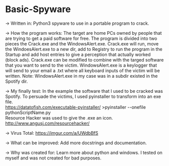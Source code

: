 # Basic-Spyware

-> Written in:
Python3 spyware to use in a portable program to crack.


-> How the program works:
The target are home PCs owned by people that are trying to get a paid software for free.
The program is divided into two pieces the Crack.exe and the WindowsAlert.exe.
Crack.exe will run, move the WindoesAlert.exe to a new dir, add to Registry to run the program in the Startup and add host entries to give a perception that actually worked (block ads).
Crack.exe can be modified to combine with the targed software that you want to send to the victim.
WindowsAlert.exe is a keylogger that will send to your email a .txt where all keyboard inputs of the victim will be written.
Note: WindowsAlert.exe in my case was in a subdir existed in the Spotify dir.


-> My finally test:
In the example the software that I used to be cracked was Spotify.
To persuade the victims, I used pyinstaller to transform into an exe file.                                     
https://datatofish.com/executable-pyinstaller/ >pyinstaller --onefile pythonScriptName.py                                                  
Resource Hacker was used to give the .exe an icon.
http://www.angusj.com/resourcehacker/


-> Virus Total:
https://imgur.com/a/UWdbBfS


-> What can be improved:
Add more docstrings and documentation.


-> Why was created for:
Learn more about python and windows. I tested on myself and was not created for bad purposes.
